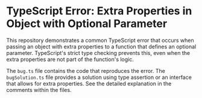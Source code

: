 # TypeScript Error: Extra Properties in Object with Optional Parameter

This repository demonstrates a common TypeScript error that occurs when passing an object with extra properties to a function that defines an optional parameter. TypeScript's strict type checking prevents this, even when the extra properties are not part of the function's logic. 

The `bug.ts` file contains the code that reproduces the error. The `bugSolution.ts` file provides a solution using type assertion or an interface that allows for extra properties.  See the detailed explanation in the comments within the files.